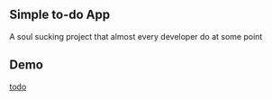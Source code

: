 ## Simple to-do App
A soul sucking project that almost every developer do at some point

## Demo
[todo](https://laavis.github.io/todo/)
